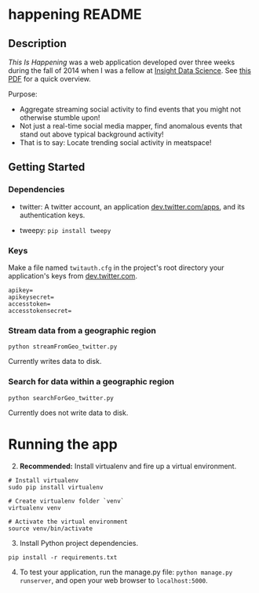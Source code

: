 # happening README

## Description

*This Is Happening* was a web application developed over three weeks during the fall of 2014 when I was a fellow at [Insight Data Science](http://insightdatascience.com). See [this PDF](happening_overview.pdf) for a quick overview.

Purpose:
- Aggregate streaming social activity to find events that you might not otherwise stumble upon!
- Not just a real-time social media mapper, find anomalous events that stand out above typical background activity!
- That is to say: Locate trending social activity in meatspace!

## Getting Started

### Dependencies

* twitter: A twitter account, an application [dev.twitter.com/apps](https://dev.twitter.com/apps), and its authentication keys.

* tweepy: `pip install tweepy`

### Keys

Make a file named `twitauth.cfg` in the project's root directory your application's keys from [dev.twitter.com](https://dev.twitter.com/).

```
apikey=
apikeysecret=
accesstoken=
accesstokensecret=
```

### Stream data from a geographic region

```
python streamFromGeo_twitter.py
```

Currently writes data to disk.

### Search for data within a geographic region

```
python searchForGeo_twitter.py
```

Currently does not write data to disk.

# Running the app

2. **Recommended:** Install virtualenv and fire up a virtual environment.

  ```
  # Install virtualenv
  sudo pip install virtualenv

  # Create virtualenv folder `venv`
  virtualenv venv

  # Activate the virtual environment
  source venv/bin/activate
  ```

3. Install Python project dependencies.

  ```
  pip install -r requirements.txt
  ```

4. To test your application, run the manage.py file: `python manage.py runserver`, and open your web browser to
`localhost:5000`.
